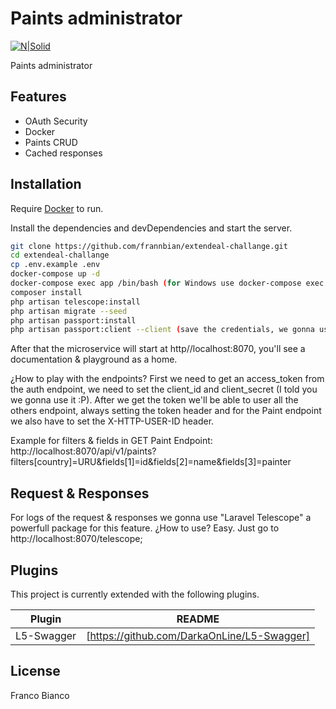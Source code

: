 # Paints administrator

[![N|Solid](https://camo.githubusercontent.com/316ccceb2c875497ee2197622c2040a241b8afe4ff78ab7cc0161ee2a644b8a3/68747470733a2f2f696d672e736869656c64732e696f2f62616467652f4c61726176656c2d4646324432303f7374796c653d666f722d7468652d6261646765266c6f676f3d6c61726176656c266c6f676f436f6c6f723d7768697465)](https://laravel.com/)


Paints administrator

## Features

- OAuth Security
- Docker
- Paints CRUD
- Cached responses

## Installation

Require [Docker](https://www.docker.com/) to run.

Install the dependencies and devDependencies and start the server.

```sh
git clone https://github.com/frannbian/extendeal-challange.git
cd extendeal-challange
cp .env.example .env
docker-compose up -d
docker-compose exec app /bin/bash (for Windows use docker-compose exec app //bin//bash)
composer install
php artisan telescope:install
php artisan migrate --seed
php artisan passport:install
php artisan passport:client --client (save the credentials, we gonna user later)

```
After that the microservice will start at http//localhost:8070, you'll see a documentation & playground as a home.

¿How to play with the endpoints?
First we need to get an access_token from the auth endpoint, we need to set the client_id and client_secret (I told you we gonna use it :P).
After we get the token we'll be able to user all the others endpoint, always setting the token header and for the Paint endpoint we also have to set the X-HTTP-USER-ID header.

Example for filters & fields in GET Paint Endpoint:
http://localhost:8070/api/v1/paints?filters[country]=URU&fields[1]=id&fields[2]=name&fields[3]=painter

## Request & Responses 
For logs of the request & responses we gonna use "Laravel Telescope" a powerfull package for this feature.
¿How to use? Easy. Just go to http://localhost:8070/telescope;
## Plugins

This project is currently extended with the following plugins.

| Plugin | README |
| ------ | ------ |
| L5-Swagger | [https://github.com/DarkaOnLine/L5-Swagger] |

## License

Franco Bianco

